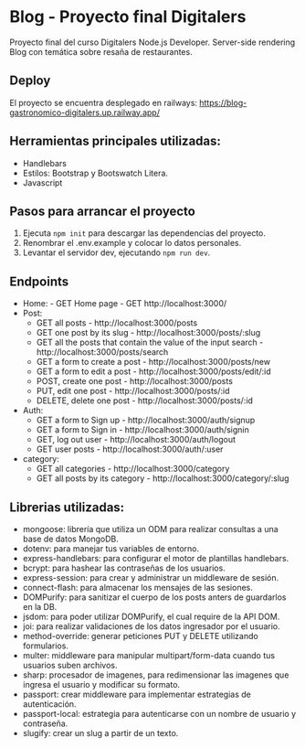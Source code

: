 # Blog - Proyecto final Digitalers

Proyecto final del curso Digitalers Node.js Developer.
Server-side rendering Blog con temática sobre resaña de restaurantes.

## Deploy
El proyecto se encuentra desplegado en railways: 
https://blog-gastronomico-digitalers.up.railway.app/

## Herramientas principales utilizadas:
- Handlebars
- Estilos: Bootstrap y Bootswatch Litera.
- Javascript

## Pasos para arrancar el proyecto

1. Ejecuta `npm init` para descargar las dependencias del proyecto.
2. Renombrar el .env.example y colocar lo datos personales.
3. Levantar el servidor dev, ejecutando `npm run dev`.

## Endpoints
-    Home:
    - GET Home page - GET http://localhost:3000/ 
-   Post:
    - GET all posts - http://localhost:3000/posts
    - GET one post by its slug - http://localhost:3000/posts/:slug
    - GET all the posts that contain the value of the input search - http://localhost:3000/posts/search
    - GET a form to create a post - http://localhost:3000/posts/new
    - GET a form to edit a post - http://localhost:3000/posts/edit/:id
    - POST, create one post - http://localhost:3000/posts
    - PUT, edit one post - http://localhost:3000/posts/:id
    - DELETE, delete one post - http://localhost:3000/posts/:id
-   Auth:
    - GET a form to Sign up - http://localhost:3000/auth/signup
    - GET a form to Sign in - http://localhost:3000/auth/signin
    - GET, log out user - http://localhost:3000/auth/logout
    - GET user posts - http://localhost:3000/auth/:user
-   category:
    - GET all categories - http://localhost:3000/category
    - GET all posts by its category - http://localhost:3000/category/:slug

## Librerias utilizadas:
- mongoose: librería que utiliza un ODM para realizar consultas a una base de datos MongoDB.
- dotenv: para manejar tus variables de entorno.
- express-handlebars: para configurar el motor de plantillas handlebars.
- bcrypt: para hashear las contraseñas de los usuarios.
- express-session: para crear y administrar un middleware de sesión.
- connect-flash: para almacenar los mensajes de las sesiones.
- DOMPurify: para sanitizar el cuerpo de los posts anters de guardarlos en la DB.
- jsdom: para poder utilizar DOMPurify, el cual require de la API DOM.
- joi: para realizar validaciones de los datos ingresador por el usuario.
- method-override: generar peticiones PUT y DELETE utilizando formularios.
- multer: middleware para manipular multipart/form-data cuando tus usuarios suben archivos.
- sharp: procesador de imagenes, para redimensionar las imagenes que ingresa el usuario y modificar su formato.
- passport: crear middleware para implementar estrategias de autenticación.
- passport-local: estrategia para autenticarse con un nombre de usuario y contraseña.
- slugify: crear un slug a partir de un texto.

